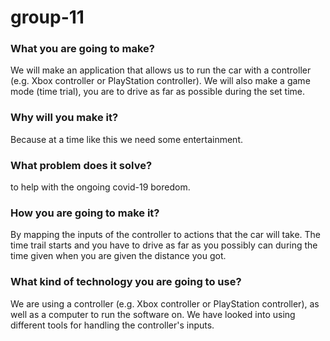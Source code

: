 # group-11

### What you are going to make?

We will make an application that allows us to run the car with a controller (e.g. Xbox controller or PlayStation controller). We will also make a game mode (time trial), you are to drive as far as possible during the set time.

### Why will you make it?

Because at a time like this we need some entertainment. 

### What problem does it solve?

to help with the ongoing covid-19 boredom.


### How you are going to make it?

By mapping the inputs of the controller to actions that the car will take. The time trail starts and you have to drive as far as you possibly can during the time given when you are given the distance you got.

### What kind of technology you are going to use?

We are using a controller (e.g. Xbox controller or PlayStation controller), as well as a computer to run the software on. We have looked into using different tools for handling the controller's inputs.
